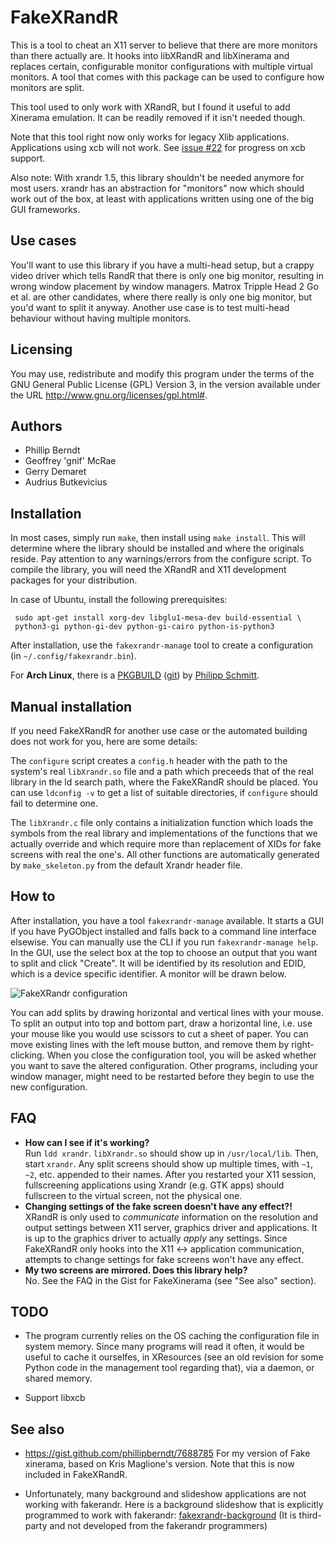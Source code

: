 FakeXRandR
==========

This is a tool to cheat an X11 server to believe that there are more monitors
than there actually are. It hooks into libXRandR and libXinerama and replaces
certain, configurable monitor configurations with multiple virtual monitors. A
tool that comes with this package can be used to configure how monitors are
split.

This tool used to only work with XRandR, but I found it useful to add Xinerama
emulation. It can be readily removed if it isn't needed though.

Note that this tool right now only works for legacy Xlib applications.
Applications using xcb will not work. See
[issue #22](https://github.com/phillipberndt/fakexrandr/pull/22) for progress
on xcb support.

Also note: With xrandr 1.5, this library shouldn't be needed anymore for most
users. xrandr has an abstraction for "monitors" now which should work out of
the box, at least with applications written using one of the big GUI
frameworks.

Use cases
---------

You'll want to use this library if you have a multi-head setup, but a crappy
video driver which tells RandR that there is only one big monitor, resulting in
wrong window placement by window managers. Matrox Tripple Head 2 Go et al. are
other candidates, where there really is only one big monitor, but you'd want to
split it anyway. Another use case is to test multi-head behaviour without
having multiple monitors.

Licensing
---------

You may use, redistribute and modify this program under the terms of the GNU
General Public License (GPL) Version 3, in the version available under the URL
http://www.gnu.org/licenses/gpl.html#.

Authors
-------

* Phillip Berndt
* Geoffrey 'gnif' McRae
* Gerry Demaret
* Audrius Butkevicius

Installation
------------

In most cases, simply run `make`, then install using `make install`. This will determine
where the library should be installed and where the originals reside. Pay
attention to any warnings/errors from the configure script. To compile the
library, you will need the XRandR and X11 development packages for your
distribution.

In case of Ubuntu, install the following prerequisites:

     sudo apt-get install xorg-dev libglu1-mesa-dev build-essential \
     python3-gi python-gi-dev python-gi-cairo python-is-python3

After installation, use the `fakexrandr-manage` tool to create a configuration (in
`~/.config/fakexrandr.bin`).

For **Arch Linux**, there is a [PKGBUILD](https://aur.archlinux.org/packages/fakexrandr-git/)
([git](https://github.com/pschmitt/aur-fakexrandr-git)) by
[Philipp Schmitt](https://github.com/pschmitt).

Manual installation
-------------------

If you need FakeXRandR for another use case or the automated building does not
work for you, here are some details:

The `configure` script creates a `config.h` header with the
path to the system's real `libXrandr.so` file and a path which preceeds that of
the real library in the ld search path, where the FakeXRandR should be placed.
You can use `ldconfig -v` to get a list of suitable directories, if `configure`
should fail to determine one.

The `libXrandr.c` file only contains a initialization function which loads the
symbols from the real library and implementations of the functions that we
actually override and which require more than replacement of XIDs for fake
screens with real the one's. All other functions are automatically generated
by `make_skeleton.py` from the default Xrandr header file.

How to
------

After installation, you have a tool `fakexrandr-manage` available. It starts
a GUI if you have PyGObject installed and falls back to a command line interface
elsewise. You can manually use the CLI if you run `fakexrandr-manage help`.
In the GUI, use the select box at the top to choose an output that you want to
split and click "Create". It will be identified by its resolution and EDID,
which is a device specific identifier. A monitor will be drawn below.

![FakeXRandr configuration](https://cloud.githubusercontent.com/assets/387407/7010346/acbc329c-dca0-11e4-8e16-0d45079dc570.png)

You can add splits by drawing horizontal and vertical lines with your mouse.
To split an output into top and bottom part, draw a horizontal line, i.e. use
your mouse like you would use scissors to cut a sheet of paper.  You can move
existing lines with the left mouse button, and remove them by right-clicking.
When you close the configuration tool, you will be asked whether you want to
save the altered configuration. Other programs, including your window manager,
might need to be restarted before they begin to use the new configuration.

FAQ
---

* **How can I see if it's working?**<br/>
  Run `ldd xrandr`. `libXrandr.so` should show up in `/usr/local/lib`. Then,
  start `xrandr`. Any split screens should show up multiple times, with `~1`,
  `~2`, etc. appended to their names.  After you restarted your X11 session,
  fullscreening applications using Xrandr (e.g. GTK apps) should fullscreen to
  the virtual screen, not the physical one.
* **Changing settings of the fake screen doesn't have any effect?!**<br/>
  XRandR is only used to *communicate* information on the resolution and output
  settings between X11 server, graphics driver and applications. It is up to
  the graphics driver to actually *apply* any settings. Since FakeXRandR
  only hooks into the X11 ↔ application communication, attempts to change
  settings for fake screens won't have any effect.
* **My two screens are mirrored. Does this library help?**<br/>
  No. See the FAQ in the Gist for FakeXinerama (see "See also" section).

TODO
----

* The program currently relies on the OS caching the configuration file in system
  memory. Since many programs will read it often, it would be useful to cache
  it ourselfes, in XResources (see an old revision for some Python code in the
  management tool regarding that), via a daemon, or shared memory.

* Support libxcb

See also
--------

 * https://gist.github.com/phillipberndt/7688785
   For my version of Fake xinerama, based on Kris Maglione's version. Note
   that this is now included in FakeXRandR.
 
 * Unfortunately, many background and slideshow applications are not working with fakerandr.
   Here is a background slideshow that is explicitly programmed to work with fakerandr: [fakexrandr-background](https://github.com/Alwinator/fakexrandr-background)
   (It is third-party and not developed from the fakerandr programmers)
